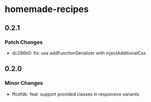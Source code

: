 # homemade-recipes

## 0.2.1

### Patch Changes

- dc286b0: fix: use addFunctionSerializer with injectAdditionalCss

## 0.2.0

### Minor Changes

- ffcefdb: feat: support provided classes in responsive variants
